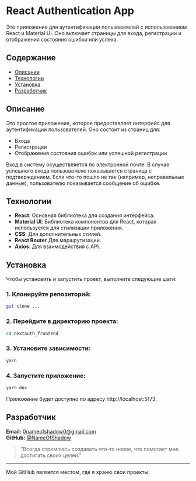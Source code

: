# React Authentication App

Это приложение для аутентификации пользователей с использованием React и Material UI. Оно включает страницы для входа, регистрации и отображения состояния ошибки или успеха.

## Содержание

- [Описание](#описание)
- [Технологии](#технологии)
- [Установка](#установка)
- [Разработчик](#разработчик)

## Описание

Это простое приложение, которое предоставляет интерфейс для аутентификации пользователей. Оно состоит из страниц для:

- Входа
- Регистрации
- Отображения состояния ошибок или успешной регистрации

Вход в систему осуществляется по электронной почте. В случае успешного входа пользователю показывается страница с подтверждением. Если что-то пошло не так (например, неправильные данные), пользователю показывается сообщение об ошибке.

## Технологии

- **React**: Основная библиотека для создания интерфейса.
- **Material UI**: Библиотека компонентов для React, которая используется для стилизации приложения.
- **CSS**: Для дополнительных стилей.
- **React Router** Для маршрутизации.
- **Axios**: Для взаимодействия с API.
  
## Установка

Чтобы установить и запустить проект, выполните следующие шаги:

### 1. Клонируйте репозиторий:

```bash
git clone ...
```

### 2. Перейдите в директорию проекта:
```bash
cd nextauth_frontend
```

### 3. Установите зависимости:
```bash
yarn
```

### 4. Запустите приложение:
```bash
yarn dev
```

Приложение будет доступно по адресу http://localhost:5173.

## Разработчик
**Email:** [0nameofshadow0@gmail.com](mailto:0nameofshadow0@gmail.com)  
**GitHub:** [@NameOfShadow](https://github.com/NameOfShadow)

> "Всегда стремлюсь создавать что-то новое, что помогает мне достигать своих целей."

---

Мой GitHub является местом, где я храню свои проекты.
